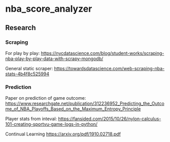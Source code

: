 # nba_score_analyzer

## Research
### Scraping
For play by play: 
https://nycdatascience.com/blog/student-works/scraping-nba-play-by-play-data-with-scrapy-mongodb/ 

 

General static scraper: 
https://towardsdatascience.com/web-scraping-nba-stats-4b4f8c525994 

### Prediction

Paper on prediction of game outcome: 
https://www.researchgate.net/publication/312236952_Predicting_the_Outcome_of_NBA_Playoffs_Based_on_the_Maximum_Entropy_Principle 

 

Player stats from inteval: 
https://fansided.com/2015/10/26/nylon-calculus-101-creating-sportvu-game-logs-in-python/ 


Continual Learning
https://arxiv.org/pdf/1910.02718.pdf
